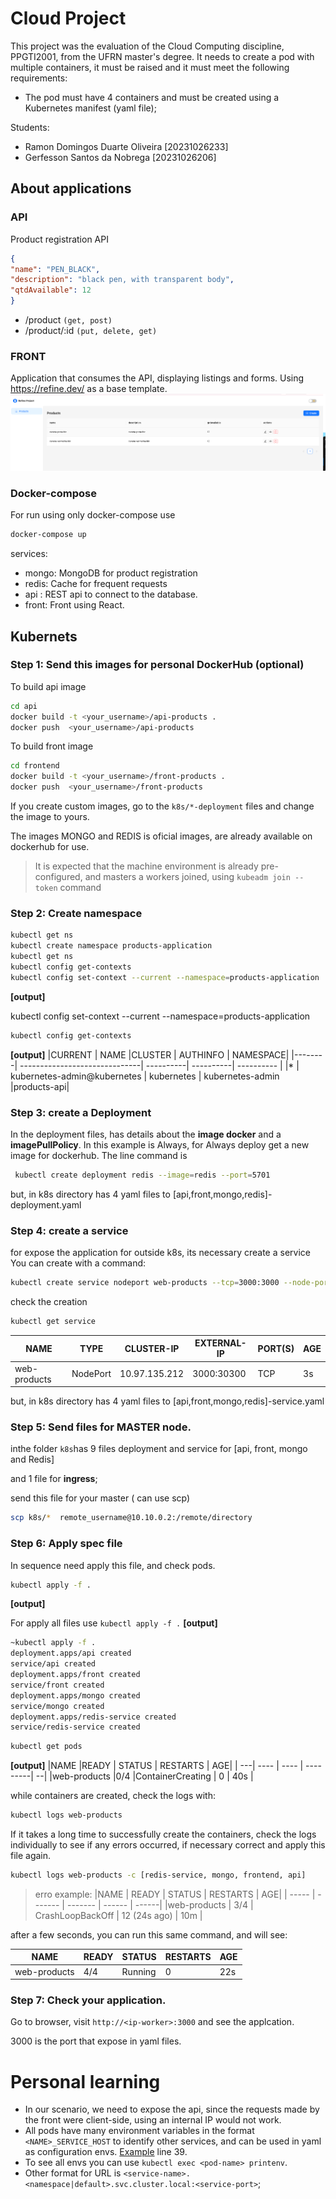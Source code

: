 # Cloud Project
This project was the evaluation of the Cloud Computing discipline, PPGTI2001, from the UFRN master's degree. It needs to create a pod with multiple containers, it must be raised and it must meet the following requirements:
- The pod must have 4 containers and must be created using a
Kubernetes manifest (yaml file);


Students:
- Ramon Domingos Duarte Oliveira [20231026233]
- Gerfesson Santos da Nobrega [20231026206]

## About applications

### API

Product registration API

```JSON 
{
"name": "PEN_BLACK",
"description": "black pen, with transparent body",
"qtdAvailable": 12
}
```
- /product  `(get, post)`
- /product/:id  `(put, delete, get)`

### FRONT
Application that consumes the API, displaying listings and forms.
Using https://refine.dev/ as a base template.
![screenshot frontend](./frontend.png "screenshot frontend")
### Docker-compose
For run using only docker-compose use 
```bash 
docker-compose up
```

services:
- mongo: MongoDB for product registration
- redis: Cache for frequent requests
- api : REST api to connect to the database.
- front: Front using React.

## Kubernets 

### Step 1: Send this  images for personal DockerHub (optional)
 To build api image
```bash 
cd api
docker build -t <your_username>/api-products .
docker push  <your_username>/api-products
```
To build front image
 ```bash 
cd frontend
docker build -t <your_username>/front-products .
docker push  <your_username>/front-products
```
If you create custom images, go to the `k8s/*-deployment` files and change the image to yours.

<!-- my script
 ```bash 
cd api
docker build -t ramondomiingos/api-products .
docker push  ramondomiingos/api-products
cd ..
cd frontend
docker build -t ramondomiingos/front-products .
docker push  ramondomiingos/front-products
cd ..
```
-->

The images MONGO and REDIS is oficial images, are already available on dockerhub for use.




 > It is expected that the machine environment is already pre-configured, and masters a workers joined, using `kubeadm join --token` command

### Step 2: Create namespace

```bash
kubectl get ns
kubectl create namespace products-application
kubectl get ns
kubectl config get-contexts
kubectl config set-context --current --namespace=products-application
```

**[output]** 

kubectl config set-context --current --namespace=products-application


```bash
kubectl config get-contexts
```

**[output]**
|CURRENT  | NAME                          |CLUSTER  |    AUTHINFO          | NAMESPACE|
|--------| ------------------------------| ----------| ----------| ---------- |
|\*        | kubernetes-admin@kubernetes  | kubernetes  | kubernetes-admin   |products-api|


### Step 3: create a Deployment
In the deployment files, has details about  the **image docker**  and a  **imagePullPolicy**. In this example is Always,
for Always deploy get a new image for dockerhub.
The line command is

```bash
 kubectl create deployment redis --image=redis --port=5701
```
but, in k8s directory has 4 yaml files to [api,front,mongo,redis]-deployment.yaml 

### Step 4: create a service
for expose the application for outside k8s, its necessary create a service
You can create with a command:
```bash
kubectl create service nodeport web-products --tcp=3000:3000 --node-port=30300
```

check the creation

```bash
kubectl get service
```

|NAME         |  TYPE       |CLUSTER-IP     | EXTERNAL-IP  |  PORT(S)      |    AGE |
| -----| -----|-----|----|----|---|
|web-products  | NodePort  |  10.97.135.212   <none>        |3000:30300 | TCP   |  3s | 


but, in k8s directory has 4 yaml files to [api,front,mongo,redis]-service.yaml 


### Step 5: Send files for MASTER node.


inthe folder `k8s`has 9 files
deployment and service for [api, front, mongo and Redis]

and 1 file for **ingress**;

send this file for your master ( can use scp)
```bash
scp k8s/*  remote_username@10.10.0.2:/remote/directory
```
<!--
scp k8s/* ramon@1192.168.64.2:/
-->

### Step 6: Apply spec file

In sequence need apply this file, and check pods.


```bash
kubectl apply -f . 
```
**[output]**

For apply all files use  `kubectl apply -f .`
**[output]**
```bash
~kubectl apply -f .
deployment.apps/api created
service/api created
deployment.apps/front created
service/front created
deployment.apps/mongo created
service/mongo created
deployment.apps/redis-service created
service/redis-service created
```

```bash
kubectl get pods
```
**[output]**
|NAME           |READY  | STATUS |             RESTARTS  | AGE|
| ---|            ----    | ---- |  ---------| --|
|web-products   |0/4     |ContainerCreating |  0       |   40s |

while containers are created, check the logs with:
```bash
kubectl logs web-products
```
If it takes a long time to successfully create the containers, check the logs individually to see if any errors occurred, if necessary correct and apply this file again.
```bash
kubectl logs web-products -c [redis-service, mongo, frontend, api]
```
 > erro example: 
> |NAME       |    READY  |  STATUS      |       RESTARTS      |  AGE| 
> | ----- | ------- | ------- | ------ | ------| 
> |web-products  |   3/4     | CrashLoopBackOff  |   12 (24s ago) |   10m | 

after a few seconds, you can run this same command, and will see:

|NAME       |    READY  |  STATUS      |       RESTARTS      |  AGE| 
 | ----- | ------- | ------- | ------ | ------| 
| web-products |   4/4  |    Running |  0 |          22s | 

### Step 7: Check your application.

Go to browser, visit `http://<ip-worker>:3000` and see the applcation.

3000 is the port that expose in yaml files.

<!--### Step x: Create Volumes-->


# Personal learning

- In our scenario, we need to expose the api, since the requests made by the front were client-side, using an internal IP would not work.
- All pods have many environment variables in the format `<NAME>_SERVICE_HOST` to identify other services, and can be used in yaml as configuration envs. [Example](k8s/api-deployment.yaml) line 39.
- To see all envs you can use `kubectl exec <pod-name> printenv`.
- Other format for URL is `<service-name>.<namespace|default>.svc.cluster.local:<service-port>`;


<!-- 
# Useful commands
swapoff -a  
kubeadm reset -y

sudo kubeadm init --apiserver-advertise-address 192.168.64.2 --pod-network-cidr=192.168.0.0/16

mkdir -p $HOME/.kube
sudo cp -i /etc/kubernetes/admin.conf $HOME/.kube/config
sudo chown $(id -u):$(id -g) $HOME/.kube/config
 (Yes) 

kubectl apply -f https://github.com/weaveworks/weave/releases/download/v2.8.1/weave-daemonset-k8s.yaml

kubectl create namespace products-application
kubectl config set-context --current --namespace=products-application
kubectl apply -f .
kubectl get pods


kubectl port-forward front-84b9bfd599-fgdkz 3000:3000

kubectl port-forward  8001:8001
kubectl exec -it front-95859b69d-xlrdf   -- env
-->
